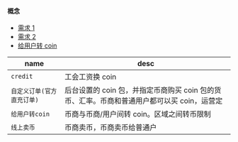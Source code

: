 #### 概念

- [需求 1](https://github.com/tmrwh/NewsDog/issues/7729)
- [需求 2](https://github.com/tmrwh/NewsDog/issues/7813)
- [给用户转 coin](https://github.com/tmrwh/NewsDog/issues/7299)

| name                       | desc                                                                                        |
| -------------------------- | ------------------------------------------------------------------------------------------- |
| `credit`                   | 工会工资换 coin                                                                             |
| `自定义订单(官方直充订单)` | 后台设置的 coin 包，并指定币商购买 coin 包的货币、汇率。币商和普通用户都可以买 coin，运营定 |
| `给用户转coin`             | 币商与币商/用户间转 coin。区域之间转币限制                                                  |
| `线上卖币`                 | 币商卖币，币商卖币给普通户                                                                  |

